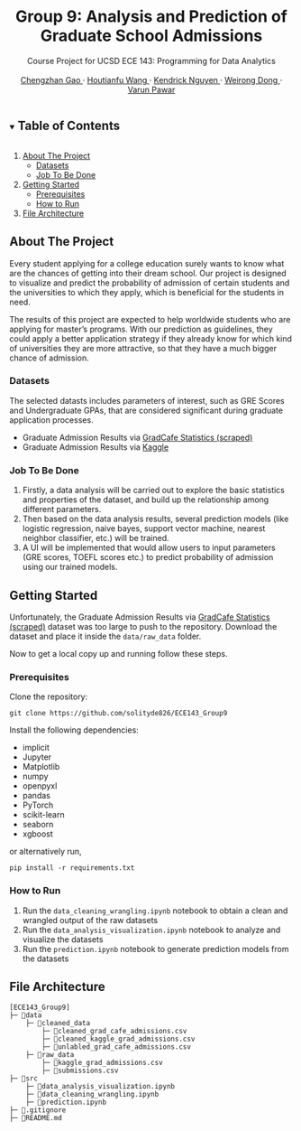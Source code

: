 <!------------------------------------------ TITLE BLOCK --------------------------------------------------------------->
<h1 align="center"> Group 9: Analysis and Prediction of Graduate School Admissions </h1>

<p align="center">
    Course Project for UCSD ECE 143: Programming for Data Analytics
    <br /> <br />
    <a href="https://github.com/solityde826"> Chengzhan Gao </a>
    ·
    <a href="how016@ucsd.edu"> Houtianfu Wang </a>
    ·
    <a href="ken010@ucsd.edu"> Kendrick Nguyen </a>
    ·
    <a href="w8dong@ucsd.edu"> Weirong Dong </a>
    ·
    <a href="vpawar@ucsd.edu"> Varun Pawar </a>
</p>


<!------------------------------------------ TABLE OF CONTENTS ---------------------------------------------------------->
<details open="open">
  <summary><h2 style="display: inline-block"> Table of Contents </h2></summary>
  <ol>
    <li>
      <a href="#about-the-project"> About The Project </a>
      <ul>
        <li><a href="#datasets"> Datasets </a></li>
        <li><a href="#job-to-be-done"> Job To Be Done </a></li>
      </ul>
    </li>
    <li>
      <a href="#getting-started"> Getting Started </a>
      <ul>
        <li><a href="#prerequisites"> Prerequisites </a></li>
        <li><a href="#how-to-run"> How to Run </a></li>
      </ul>
    </li>
    <li><a href="#file-architecture"> File Architecture </a></li>
  </ol>
</details>


<!------------------------------------------ About The Project ---------------------------------------------------------->
## About The Project

Every student applying for a college education surely wants to know what are the chances of getting into their dream school. 
Our project is designed to visualize and predict the probability of admission of certain students and the universities to 
which they apply, which is beneficial for the students in need.

The results of this project are expected to help worldwide students who are applying for master’s programs. With our prediction 
as guidelines, they could apply a better application strategy if they already know for which kind of universities they are more 
attractive, so that they have a much bigger chance of admission.

### Datasets

The selected datasts includes parameters of interest, such as GRE Scores and Undergraduate GPAs, that are considered significant 
during graduate application processes.

* Graduate Admission Results via [GradCafe Statistics (scraped)](https://github.com/AlpAribal/gradcafestats/blob/master/data/submissions.csv)
* Graduate Admission Results via [Kaggle](https://www.kaggle.com/datasets/mohansacharya/graduate-admissions?resource=download)

### Job To Be Done
1. Firstly, a data analysis will be carried out to explore the basic statistics and properties of the dataset, and build up the 
relationship among different parameters. 
2. Then based on the data analysis results, several prediction models (like logistic regression, naive bayes, support vector machine, 
nearest neighbor classifier, etc.) will be trained. 
3. A UI will be implemented that would allow users to input parameters (GRE scores, TOEFL scores etc.) to predict probability of 
admission using our trained models. 


<!------------------------------------------ Getting Started ---------------------------------------------------------->
## Getting Started
Unfortunately, the Graduate Admission Results via [GradCafe Statistics (scraped)](https://github.com/AlpAribal/gradcafestats/blob/master/data/submissions.csv)
dataset was too large to push to the repository. Download the dataset and place it inside the `data/raw_data` folder.

Now to get a local copy up and running follow these steps.

### Prerequisites
Clone the repository:
```
git clone https://github.com/solityde826/ECE143_Group9
```

Install the following dependencies:
* implicit
* Jupyter
* Matplotlib
* numpy
* openpyxl
* pandas
* PyTorch
* scikit-learn
* seaborn
* xgboost 

or alternatively run,
```
pip install -r requirements.txt
```

### How to Run
1. Run the `data_cleaning_wrangling.ipynb` notebook to obtain a clean and wrangled output
of the raw datasets
2. Run the `data_analysis_visualization.ipynb` notebook to analyze and visualize the datasets
3. Run the `prediction.ipynb` notebook to generate prediction models from the datasets


<!------------------------------------------ File Architecture  ---------------------------------------------------------->
## File Architecture
```
[ECE143_Group9]
├─ 📁data
    ├─ 📁cleaned_data
        ├─ 📄cleaned_grad_cafe_admissions.csv
        ├─ 📄cleaned_kaggle_grad_admissions.csv
        ├─ 📄unlabled_grad_cafe_admissions.csv
    ├─ 📁raw_data
        ├─ 📄kaggle_grad_admissions.csv
        ├─ 📄submissions.csv
├─ 📁src
    ├─ 📄data_analysis_visualization.ipynb
    ├─ 📄data_cleaning_wrangling.ipynb
    ├─ 📄prediction.ipynb
├─ 📄.gitignore
├─ 📄README.md
```
